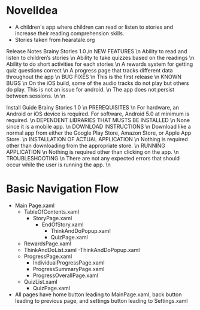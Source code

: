 # NovelIdea
- A children's app where children can read or listen to stories and increase their reading comprehension skills.
- Stories taken from hearatale.org

Release Notes Brainy Stories 1.0 /n
    NEW FEATURES \n
        Ability to read and listen to children’s stories \n
        Ability to take quizzes based on the readings \n
        Ability to do short activities for each stories \n
        A rewards system for getting quiz questions correct \n
        A progress page that tracks different data throughout the app \n
    BUG FIXES \n
        This is the first release \n
    KNOWN BUGS \n
        On the iOS build, some of the audio tracks do not play but others do play. This is not an issue for android. \n
        The app does not persist between sessions. \n \n

Install Guide Brainy Stories 1.0 \n
    PREREQUISITES \n
        For hardware, an Android or iOS device is required. For software, Android 5.0 at minimum is required. \n
    DEPENDENT LIBRARIES THAT MUSTS BE INSTALLED \n
        None since it is a mobile app. \n
    DOWNLOAD INSTRUCTIONS \n
        Download like a normal app from either the Google Play Store, Amazon Store, or Apple App Store. \n
    INSTALLATION OF ACTUAL APPLICATION \n
        Nothing is required other than downloading from the appropriate store. \n
    RUNNING APPLICATION \n
        Nothing is required other than clicking on the app. \n
    TROUBLESHOOTING \n
        There are not any expected errors that should occur while the user is running the app. \n


# Basic Navigation Flow
- Main Page.xaml
    - TableOfContents.xaml
      - StoryPage.xaml
        - EndOfStory.xaml
          - ThinkAndDoPopup.xaml
          - QuizPage.xaml
    - RewardsPage.xaml
    - ThinkAndDoList.xaml
      -ThinkAndDoPopup.xaml
    - ProgressPage.xaml
      - IndividualProgressPage.xaml
      - ProgressSummaryPage.xaml
      - ProgressOverallPage.xaml
    - QuizList.xaml
      - QuizPage.xaml
- All pages have home button leading to MainPage.xaml, back button leading to previous page, and settings button leading to Settings.xaml
    
